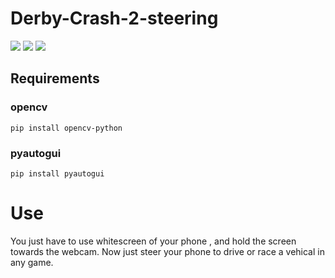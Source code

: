 # Derby-Crash-2-steering

![](https://img.shields.io/badge/python-3.8-red)
![](https://img.shields.io/badge/contributers-1-brightgreen)
![](https://img.shields.io/badge/license-MIT-green)

## Requirements

### opencv

```
pip install opencv-python
```

### pyautogui

```
pip install pyautogui
```

# Use
You just have to use whitescreen of your phone , and hold the screen towards the webcam. Now just steer your phone to drive or race a vehical in any game.
